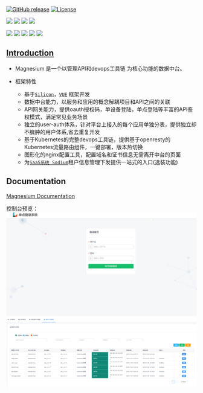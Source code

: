 [![GitHub release](https://img.shields.io/badge/release-1.0.0-28a745.svg)](https://github.com/0nebean/com.alibaba.druid-0nebean.custom/releases)
[![License](https://img.shields.io/badge/license-Apache%202-4EB1BA.svg)](https://www.apache.org/licenses/LICENSE-2.0.html)

![](https://img.shields.io/badge/belong_to-chemical--el-yellowgreen.svg)
![](https://img.shields.io/badge/support-onebean--data-red.svg)
![](https://img.shields.io/badge/dependency-spring--15.20-blue.svg)
![](https://img.shields.io/badge/runing_on_Kubernetes-10.96.0.1-green.svg)  

![](https://img.shields.io/badge/middleware-mysql-lightgrey.svg)
![](https://img.shields.io/badge/middleware-apollo-lightgrey.svg)
![](https://img.shields.io/badge/middleware-eureka-lightgrey.svg)
![](https://img.shields.io/badge/middleware-rabbitMQ-lightgrey.svg)
![](https://img.shields.io/badge/middleware-redis-lightgrey.svg)  


[Introduction](https://0nebean.github.io/Magnesium/)
---
- Magnesium 是一个以管理API和devops工具链 为核心功能的数据中台。


- 框架特性
  - 基于[`Silicon`](https://0nebean.github.io/Silicon/)，[`VUE`](https://cn.vuejs.org/) 框架开发
  - 数据中台能力，以服务和应用的概念解耦项目和API之间的关联
  - API网关能力，提供oauth授权码，单设备登陆，单点登陆等丰富的API鉴权模式，满足常见业务场景
  - 独立的user-auth体系，针对平台上接入的每个应用单独分表，提供独立却不臃肿的用户体系,省去重复开发
  - 基于Kubernetes的完整devops工具链，提供基于openresty的Kubernetes流量路由组件，一键部署，版本热切换
  - 图形化的nginx配置工具，配置域名和证书信息无需离开中台的页面
  - 为[`SaaS系统 Sodium`](https://0nebean.github.io/Sodium/)租户信息管理下发提供一站式的入口(选装功能)

Documentation
---
[Magnesium Documentation](https://github.com/0nebean/Magnesium/wiki)

控制台预览：
![](https://github.com/0nebean/chemical-el/blob/master/src/main/resources/img/62.png)
![](https://github.com/0nebean/chemical-el/blob/master/src/main/resources/img/61.png)
